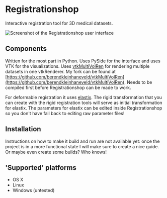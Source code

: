# Registrationshop

Interactive registration tool for 3D medical datasets.

![Screenshot of the Registrationshop user interface](https://graphics.tudelft.nl/wp-content/uploads/2013/09/Registrationshop-2013-09-16.png)

## Components
Written for the most part in Python. Uses PySide for the interface and uses VTK for the visualizations. Uses [vtkMultiVolRen](https://github.com/karlkrissian/vtkMultiVolRen) for rendering multiple datasets in one vtkRenderer. My fork can be found at [https://github.com/berendkleinhaneveld/vtkMultiVolRen](https://github.com/berendkleinhaneveld/vtkMultiVolRen). Needs to be compiled first before Registrationshop can be made to work.

For deformable registration it uses [elastix](http://elastix.isi.uu.nl). The rigid transformation that you can create with the rigid registration tools will serve as initial transformation for elastix. The parameters for elastix can be edited inside Registrationshop so you don't have fall back to editing raw parameter files!

## Installation
Instructions on how to make it build and run are not available yet: once the project is in a more functional state I will make sure to create a nice guide. Or maybe even create some builds? Who knows!

## 'Supported' platforms
* OS X
* Linux
* Windows (untested)
